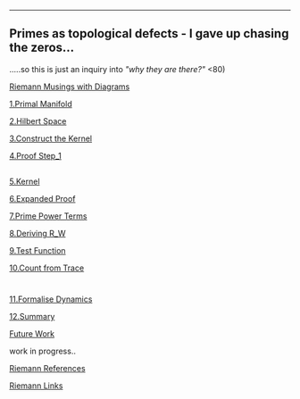 ---

## Primes as topological defects - I gave up chasing the zeros...
.....so this is just an inquiry into *"why they are there?"* <80)

[Riemann Musings with Diagrams](https://xorbkpt.github.io/Riemann-Hypothesis/)

[1.Primal Manifold](https://xorbkpt.github.io/Riemann-Hypothesis/primal_manifold/)

[2.Hilbert Space](https://xorbkpt.github.io/Riemann-Hypothesis/hilbert_space/) 

[3.Construct the Kernel](https://xorbkpt.github.io/Riemann-Hypothesis/Primal_Manifold_and_Hilbert_Space/)

[4.Proof Step_1](https://xorbkpt.github.io/Riemann-Hypothesis/Proof_1/)

##

  [5.Kernel](https://xorbkpt.github.io/Riemann-Hypothesis/Kernel_Trace_Adelic_Path_Integral/)
  
  [6.Expanded Proof](https://xorbkpt.github.io/Riemann-Hypothesis/Expanded_Proof_Trace_Formula_for_Operator_H_via_Adelic_Path_Integral)

  [7.Prime Power Terms](https://xorbkpt.github.io/Riemann-Hypothesis/Clarification_Prime_Power_Terms_Explicit_Formula/)

  [8.Deriving R_W](https://xorbkpt.github.io/Riemann-Hypothesis/Deriving_Riemann_Weil_from_Trace_Formula/)

  [9.Test Function](https://xorbkpt.github.io/Riemann-Hypothesis/Test_Function_Transformations/)

  [10.Count from Trace](https://xorbkpt.github.io/Riemann-Hypothesis/Riemann_Prime_Counting_Formula_from_Trace/)

#
  
[11.Formalise Dynamics](https://xorbkpt.github.io/Riemann-Hypothesis/Conjectural_Proof_of_Riemann_Hypothesis_via_Dynamical_Stability_and_RG_Flow/)

[12.Summary](https://xorbkpt.github.io/Riemann-Hypothesis/Summary_Conjectural_Proofs_and_Insights)

  [Future Work](https://xorbkpt.github.io/Riemann-Hypothesis/Connection_Between_Riemann_Hypothesis_and_QFT)


work in progress..

[Riemann References](https://xorbkpt.github.io/Riemann-Hypothesis/riemann2/)

[Riemann Links](https://xorbkpt.github.io/Riemann-Hypothesis/riemann3/)




